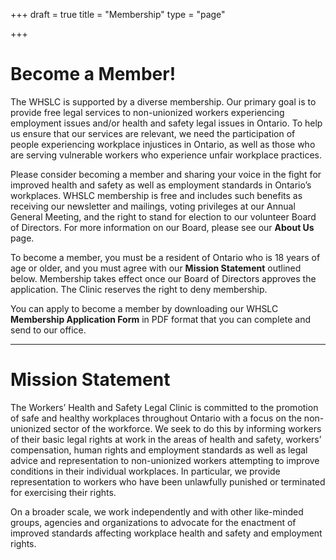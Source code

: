 +++
draft = true
title = "Membership"
type = "page"

+++
# **Become a Member!**

The WHSLC is supported by a diverse membership. Our primary goal is to provide free legal services to non-unionized workers experiencing employment issues and/or health and safety legal issues in Ontario. To help us ensure that our services are relevant, we need the participation of people experiencing workplace injustices in Ontario, as well as those who are serving vulnerable workers who experience unfair workplace practices. 

Please consider becoming a member and sharing your voice in the fight for improved health and safety as well as employment standards in Ontario’s workplaces. WHSLC membership is free and includes such benefits as receiving our newsletter and mailings, voting privileges at our Annual General Meeting, and the right to stand for election to our volunteer Board of Directors. For more information on our Board, please see our **About Us** page.

To become a member, you must be a resident of Ontario who is 18 years of age or older, and you must agree with our **Mission Statement** outlined below. Membership takes effect once our Board of Directors approves the application. The Clinic reserves the right to deny membership.

You can apply to become a member by downloading our WHSLC **Membership Application Form** in PDF format that you can complete and send to our office.

-----
# Mission Statement

The Workers’ Health and Safety Legal Clinic is committed to the promotion of safe and healthy workplaces throughout Ontario with a focus on the non-unionized sector of the workforce. We seek to do this by informing workers of their basic legal rights at work in the areas of health and safety, workers’ compensation, human rights and employment standards as well as legal advice and representation to non-unionized workers attempting to improve conditions in their individual workplaces. In particular, we provide representation to workers who have been unlawfully punished or terminated for exercising their rights.

On a broader scale, we work independently and with other like-minded groups, agencies and organizations to advocate for the enactment of improved standards affecting workplace health and safety and employment rights.